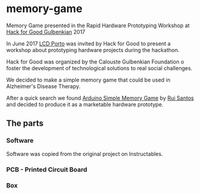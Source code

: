 # memory-game

Memory Game presented in the Rapid Hardware Prototyping Workshop at
[Hack for Good Gulbenkian](http://hackforgood.pt)
2017

In June 2017
[LCD Porto](https://lcdporto.org)
was invited by Hack for Good to present a workshop about
prototyping hardware projects during the hackathon.

Hack for Good was organized by the Calouste Gulbenkian Foundation o foster the
development of technological solutions to real social challenges.

We decided to make a simple memory game that could be used in Alzheimer's
Disease Therapy.

After a quick search we found
[Arduino Simple Memory Game](https://www.instructables.com/id/Arduino-Simple-Memory-Game/)
by
[Rui Santos](https://www.instructables.com/member/RuiSantos/) and decided to
produce it as a marketable hardware prototype.

## The parts

### Software

Software was copied from the original project on Instructables.

### PCB - Printed Circuit Board

### Box
